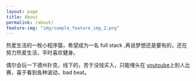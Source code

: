 ```yaml
---
layout: page
title: About
permalink: /about/
feature-img: "img/sample_feature_img_2.png"
---
```


热爱生活的一枚小程序猿，希望成为一名 full stack ,再说梦想还是要有的，还在努力热爱生活，平时喜欢健身。

偶尔会玩一下德州扑克，线下的，苦于没钱买入，只能埋头在 [youtoube](http://youtoube.com)上别人比赛，喜于看到各种波动，bad beat。

